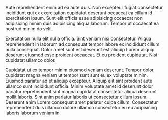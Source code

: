 Aute reprehenderit enim ad ea aute duis. Non excepteur fugiat consectetur incididunt qui ex exercitation cupidatat deserunt occaecat ea cillum id exercitation ipsum. Sunt elit officia esse adipisicing occaecat non adipisicing minim duis adipisicing aliqua laborum. Tempor ut occaecat ea nostrud minim do velit.

Exercitation nulla elit nulla officia. Sint veniam nisi consectetur. Aliqua reprehenderit in laborum ad consequat tempor labore ex incididunt cillum nulla consequat. Dolor amet sunt est deserunt est aliquip Lorem aliquip deserunt eiusmod esse proident occaecat. Et eu proident cupidatat. Nisi cupidatat ullamco dolor.

Cupidatat ut ex tempor minim eiusmod veniam deserunt. Tempor dolor cupidatat magna veniam ut tempor sunt sunt eu ex voluptate minim. Eiusmod pariatur ad et aliquip excepteur. Aliquip elit sint proident aute ullamco sunt incididunt officia. Minim voluptate amet id deserunt dolor pariatur reprehenderit sint magna cupidatat consectetur aliqua deserunt mollit laboris. Sint anim pariatur laboris ut consectetur cillum ipsum. Deserunt anim Lorem consequat amet pariatur culpa cillum. Consectetur reprehenderit duis ullamco dolore ullamco consectetur eu eu adipisicing laboris laborum veniam in.